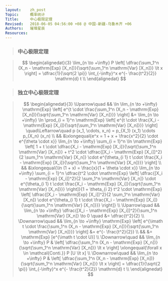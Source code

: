 ```yaml
---
layout:    zh_post
Topic:     概率统计
Title:     中心极限定理
Revised:   2018-06-05 04:56:00 +08 @ 中国-新疆-乌鲁木齐 +06
Authors:   璀璨星辰
Resources:
---
```


> ### 中心极限定理

> $$
> \begin{alignedat}{3}
> \lim_{n \to +\infty} P \left[ \dfrac{\sum_1^n (X_n - \mathrm{Exp} [X_n])}{\sqrt{\sum_1^n \mathrm{Var} [X_n]}} \lt x \right] = \dfrac{1}{\sqrt{2 \pi}} \int_{-\infty}^x e^{- \frac{t^2}{2}} \mathrm{d} t \\
> \end{alignedat}
> $$
>

> ### 独立中心极限定理

> $$
> \begin{alignedat}{3}
> \Uparrow\quad   &&    \ln \lim_{n \to +\infty} \mathrm{Exp} \left[ e^{t \cdot \frac{\sum_1^n (X_n - \mathrm{Exp} [X_n])}{\sqrt{\sum_1^n \mathrm{Var} [X_n]}}} \right] &= \lim_{n \to +\infty} \ln \prod_{i = 1}^n \mathrm{Exp} \left[ e^{t \cdot \frac{X_i - \mathrm{Exp} [X_i]}{\sqrt{\sum_1^n \mathrm{Var} [X_n]}}} \right] \quad\Leftarrow\quad p (x_1, \cdots, x_n) = p_{X_1} (x_1) \cdots p_{X_n} (x_n) \\
>                 &&                                                                                                                                                    &\xlongequal{e^x = 1 + x + \frac{x^2}{2} \cdot e^{\theta \cdot x}} \lim_{n \to +\infty} \sum_{i = 1}^n \ln \mathrm{Exp} \left[ 1 + t \cdot \dfrac{X_i - \mathrm{Exp} [X_i]}{\sqrt{\sum_1^n \mathrm{Var} [X_n]}} + t^2 \cdot \dfrac{[X_i - \mathrm{Exp} [X_i]]^2}{2 \sum_1^n \mathrm{Var} [X_n]} \cdot e^{\theta_{i 1} t \cdot \frac{X_i - \mathrm{Exp} [X_i]}{\sqrt{\sum_1^n \mathrm{Var} [X_n]}}} \right] \\
>                 &&                                                                                                                                                    &\xlongequal{\ln (1 + x) = \frac{x}{1 + \theta \cdot x}} \lim_{n \to +\infty} \sum_{i = 1}^n \dfrac{t^2 \cdot \mathrm{Exp} \left[ \dfrac{[X_i - \mathrm{Exp} [X_i]]^2}{2 \sum_1^n \mathrm{Var} [X_n]} \cdot e^{\theta_{i 1} t \cdot \frac{X_i - \mathrm{Exp} [X_i]}{\sqrt{\sum_1^n \mathrm{Var} [X_n]}}} \right]}{1 + \theta_{i 2} t^2 \cdot \mathrm{Exp} \left[ \dfrac{[X_i - \mathrm{Exp} [X_i]]^2}{2 \sum_1^n \mathrm{Var} [X_n]} \cdot e^{\theta_{i 1} t \cdot \frac{X_i - \mathrm{Exp} [X_i]}{\sqrt{\sum_1^n \mathrm{Var} [X_n]}}} \right]} \\
> \Uparrow\quad   &&                                                 \lim_{n \to +\infty} \dfrac{[X_i - \mathrm{Exp} [X_i]]^2}{\sum_1^n \mathrm{Var} [X_n]} \to 0 \quad &= \dfrac{t^2}{2} \\
> \Downarrow\quad && \lim_{n \to +\infty} \mathrm{Exp} \left[ e^{\imath t \cdot \frac{\sum_1^n (X_n - \mathrm{Exp} [X_n])}{\sqrt{\sum_1^n \mathrm{Var} [X_n]}}} \right] &= e^{- \frac{t^2}{2}} \\
>                 &&                                                                                                                                                    &= \mathrm{Exp} [e^{\imath t \cdot U}] \\
> \Downarrow\quad &&                                                                                                                             \lim_{n \to +\infty} P & \left[ \dfrac{\sum_1^n (X_n - \mathrm{Exp} [X_n])}{\sqrt{\sum_1^n \mathrm{Var} [X_n]}} \lt x \right] \xlongequal{\forall x \in \mathcal{Conti.}} P [U \lt x] \\
> \Downarrow\quad &&                                                                                                                             \lim_{n \to +\infty} P & \left[ \dfrac{\sum_1^n (X_n - \mathrm{Exp} [X_n])}{\sqrt{\sum_1^n \mathrm{Var} [X_n]}} \lt x \right] = \dfrac{1}{\sqrt{2 \pi}} \int_{-\infty}^x e^{- \frac{t^2}{2}} \mathrm{d} t \\
> \end{alignedat}
> $$
>

